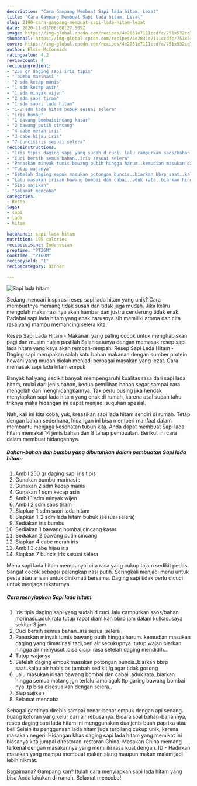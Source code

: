 ```yaml
---
description: "Cara Gampang Membuat Sapi lada hitam, Lezat"
title: "Cara Gampang Membuat Sapi lada hitam, Lezat"
slug: 2190-cara-gampang-membuat-sapi-lada-hitam-lezat
date: 2020-11-01T08:08:27.509Z
image: https://img-global.cpcdn.com/recipes/4e2031e7111ccdfc/751x532cq70/sapi-lada-hitam-foto-resep-utama.jpg
thumbnail: https://img-global.cpcdn.com/recipes/4e2031e7111ccdfc/751x532cq70/sapi-lada-hitam-foto-resep-utama.jpg
cover: https://img-global.cpcdn.com/recipes/4e2031e7111ccdfc/751x532cq70/sapi-lada-hitam-foto-resep-utama.jpg
author: Elsie McCormick
ratingvalue: 4.2
reviewcount: 4
recipeingredient:
- "250 gr daging sapi iris tipis"
- " bumbu marinasi "
- "2 sdm kecap manis"
- "1 sdm kecap asin"
- "1 sdm minyak wijen"
- "2 sdm saos tiram"
- "1 sdm saori lada hitam"
- "1-2 sdm lada hitam bubuk sesuai selera"
- "iris bumbu"
- "1 bawang bombaicincang kasar"
- "2 bawang putih cincang"
- "4 cabe merah iris"
- "3 cabe hijau iris"
- "7 buncisiris sesuai selera"
recipeinstructions:
- "Iris tipis daging sapi yang sudah d cuci..lalu campurkan saos/bahan marinasi..aduk rata tutup rapat diam kan bbrp jam dalam kulkas..saya sekitar 3 jam"
- "Cuci bersih semua bahan..iris sesuai selera"
- "Panaskan minyak tumis bawang putih hingga harum..kemudian masukan daging yang dimarinasi tadi,beri air secukupnya..tutup wajan biarkan hingga air menyusut..bisa cicipi rasa setelah daging mendidih.."
- "Tutup wajanya"
- "Setelah daging empuk masukan potongan buncis..biarkan bbrp saat..kalau air habis bs tambah sedikit lg agar tidak gosong"
- "Lalu masukan irisan bawang bombai dan cabai..aduk rata..biarkan hingga semua matang jgn terlalu lama agak ttp garing bawang bombai nya..tp bisa disesuaikan dengan selera.."
- "Siap sajikan"
- "Selamat mencoba"
categories:
- Resep
tags:
- sapi
- lada
- hitam

katakunci: sapi lada hitam 
nutrition: 195 calories
recipecuisine: Indonesian
preptime: "PT26M"
cooktime: "PT60M"
recipeyield: "1"
recipecategory: Dinner

---
```



![Sapi lada hitam](https://img-global.cpcdn.com/recipes/4e2031e7111ccdfc/751x532cq70/sapi-lada-hitam-foto-resep-utama.jpg)

Sedang mencari inspirasi resep sapi lada hitam yang unik? Cara membuatnya memang tidak susah dan tidak juga mudah. Jika keliru mengolah maka hasilnya akan hambar dan justru cenderung tidak enak. Padahal sapi lada hitam yang enak harusnya sih memiliki aroma dan cita rasa yang mampu memancing selera kita.

Resep Sapi Lada Hitam - Makanan yang paling cocok untuk menghabiskan pagi dan musim hujan pastilah Salah satunya dengan memasak resep sapi lada hitam yang kaya akan rempah-rempah. Resep Sapi Lada Hitam - Daging sapi merupakan salah satu bahan makanan dengan sumber protein hewani yang mudah diolah menjadi berbagai masakan yang lezat. Cara memasak sapi lada hitam empuk

Banyak hal yang sedikit banyak mempengaruhi kualitas rasa dari sapi lada hitam, mulai dari jenis bahan, kedua pemilihan bahan segar sampai cara mengolah dan menghidangkannya. Tak perlu pusing jika hendak menyiapkan sapi lada hitam yang enak di rumah, karena asal sudah tahu triknya maka hidangan ini dapat menjadi suguhan spesial.


Nah, kali ini kita coba, yuk, kreasikan sapi lada hitam sendiri di rumah. Tetap dengan bahan sederhana, hidangan ini bisa memberi manfaat dalam membantu menjaga kesehatan tubuh kita. Anda dapat membuat Sapi lada hitam memakai 14 jenis bahan dan 8 tahap pembuatan. Berikut ini cara dalam membuat hidangannya.

<!--inarticleads1-->

##### Bahan-bahan dan bumbu yang dibutuhkan dalam pembuatan Sapi lada hitam:

1. Ambil 250 gr daging sapi iris tipis
1. Gunakan  bumbu marinasi :
1. Gunakan 2 sdm kecap manis
1. Gunakan 1 sdm kecap asin
1. Ambil 1 sdm minyak wijen
1. Ambil 2 sdm saos tiram
1. Siapkan 1 sdm saori lada hitam
1. Siapkan 1-2 sdm lada hitam bubuk (sesuai selera)
1. Sediakan iris bumbu
1. Sediakan 1 bawang bombai,cincang kasar
1. Sediakan 2 bawang putih cincang
1. Siapkan 4 cabe merah iris
1. Ambil 3 cabe hijau iris
1. Siapkan 7 buncis,iris sesuai selera


Menu sapi lada hitam mempunyai cita rasa yang cukup tajam sedikit pedas. Sangat cocok sebagai pelengkap nasi putih. Seringkali menjadi menu untuk pesta atau arisan untuk dinikmati bersama. Daging sapi tidak perlu dicuci untuk menjaga teksturnya. 

<!--inarticleads2-->

##### Cara menyiapkan Sapi lada hitam:

1. Iris tipis daging sapi yang sudah d cuci..lalu campurkan saos/bahan marinasi..aduk rata tutup rapat diam kan bbrp jam dalam kulkas..saya sekitar 3 jam
1. Cuci bersih semua bahan..iris sesuai selera
1. Panaskan minyak tumis bawang putih hingga harum..kemudian masukan daging yang dimarinasi tadi,beri air secukupnya..tutup wajan biarkan hingga air menyusut..bisa cicipi rasa setelah daging mendidih..
1. Tutup wajanya
1. Setelah daging empuk masukan potongan buncis..biarkan bbrp saat..kalau air habis bs tambah sedikit lg agar tidak gosong
1. Lalu masukan irisan bawang bombai dan cabai..aduk rata..biarkan hingga semua matang jgn terlalu lama agak ttp garing bawang bombai nya..tp bisa disesuaikan dengan selera..
1. Siap sajikan
1. Selamat mencoba


Sebagai gantinya direbis sampai benar-benar empuk dengan api sedang. buang kotoran yang kelur dari air rebusanya. Bicara soal bahan-bahannya, resep daging sapi lada hitam ini menggunakan dua jenis buah paprika atau bell Selain itu penggunaan lada hitam juga terbilang cukup unik, karena masakan negeri. Hidangan khas daging sapi lada hitam yang memikat ini biasanya kita jumpai direstoran-restoran China. Masakan China memang terkenal dengan masakannya yang memiliki rasa kuat dengan. ID - Hadirkan masakan yang mampu membuat makan siang maupun makan malam jadi lebih nikmat. 

Bagaimana? Gampang kan? Itulah cara menyiapkan sapi lada hitam yang bisa Anda lakukan di rumah. Selamat mencoba!
